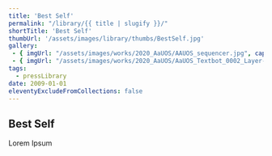 ```yaml
---
title: 'Best Self'
permalink: "/library/{{ title | slugify }}/"
shortTitle: 'Best Self'
thumbUrl: '/assets/images/library/thumbs/BestSelf.jpg'
gallery:
 - { imgUrl: "/assets/images/works/2020_AaUOS/AAUOS_sequencer.jpg", caption: "" }
 - { imgUrl: "/assets/images/works/2020_AaUOS/AaUOS_Textbot_0002_Layer-20.jpg", caption: "" }
tags:
  - pressLibrary
date: 2009-01-01
eleventyExcludeFromCollections: false
---
```



<div class="Grid Grid--gutters Grid--full large-Grid--fit">
  <div class="Grid-cell">
    <div class='headerGroup'>
      <h2>Best Self</h2>
      <p>Lorem Ipsum</p>
    </div>
  </div>
</div>